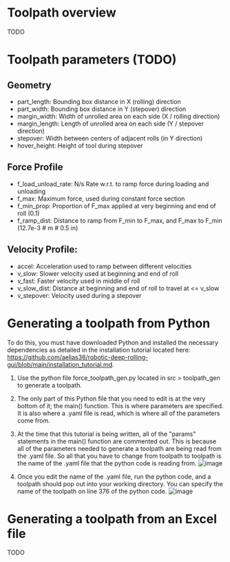 # Toolpath overview
TODO

# Toolpath parameters (TODO)
## Geometry
* part_length: Bounding box distance in X (rolling) direction
* part_width: Bounding box distance in Y (stepover) direction
* margin_width: Width of unrolled area on each side (X  / rolling direction)
* margin_length: Length of unrolled area on each side (Y / stepover direction)
* stepover: Width between centers of adjacent rolls (in Y direction)
* hover_height: Height of tool during stepover

## Force Profile
* f_load_unload_rate: N/s Rate w.r.t. to ramp force during loading and unloading
* f_max: Maximum force, used during constant force section
* f_min_prop: Proportion of F_max applied at very beginning and end of roll (0.1)
* f_ramp_dist: Distance to ramp from F_min to F_max, and F_max to F_min (12.7e-3 # m # 0.5 in)

## Velocity Profile:
* accel: Acceleration used to ramp between different velocities
* v_slow: Slower velocity used at beginning and end of roll
* v_fast: Faster velocity used in middle of roll
* v_slow_dist: Distance at beginning and end of roll to travel at <= v_slow
* v_stepover: Velocity used during a stepover

# Generating a toolpath from Python
To do this, you must have downloaded Python and installed the necessary dependencies as detailed in the installation tutorial located here: https://github.com/aelias36/robotic-deep-rolling-gui/blob/main/installation_tutorial.md.

1. Use the python file force_toolpath_gen.py located in src > toolpath_gen to generate a toolpath. 

2. The only part of this Python file that you need to edit is at the very bottom of it; the main() function. This is where parameters are specified. It is also where a .yaml file is read, which is where all of the parameters come from.

3. At the time that this tutorial is being written, all of the "params" statements in the main() function are commented out. This is because all of the parameters needed to generate a toolpath are being read from the .yaml file. So all that you have to change from toolpath to toolpath is the name of the .yaml file that the python code is reading from.
![image](https://user-images.githubusercontent.com/123105763/227229182-dfc2c576-5571-4eb3-a23c-18194f415900.png)

4. Once you edit the name of the .yaml file, run the python code, and a toolpath should pop out into your working directory. You can specify the name of the toolpath on line 376 of the python code.
![image](https://user-images.githubusercontent.com/123105763/227229282-82f4e46a-058a-46ea-b0c1-69019305485d.png)

# Generating a toolpath from an Excel file
TODO
